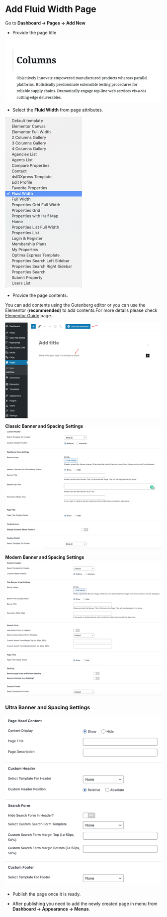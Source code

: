 # Add Fluid Width Page

Go to **Dashboard → Pages → Add New**

- Provide the page title

![Add Fluid Width Page](images/create-pages/add-full-width-page.png)

- Select the **Fluid Width** from page attributes.

![Fluid Width Template](images/create-pages/fluid-width-template.png)

- Provide the page contents.

You can add contents using the Gutenberg editor or you can use the Elementor (**recommended**) to add contents.For more details please check [Elementor Guide](intro-and-installation-elementor.md) page.

![Fluid Width Content](images/create-pages/full-width-content.jpg)

**Classic Banner and Spacing Settings**
![Banner And Spacing](images/create-pages/banner-spacing-classic.png)

**Modern Banner and Spacing Settings**
![Banner And Spacing](images/create-pages/modern-banner-spacing-full.png)

### **Ultra Banner and Spacing Settings**
![Banner And Spacing](images/create-pages/ultra-banner-spacing-full.png)

- Publish the page once it is ready.

- After publishing you need to add the newly created page in menu from **Dashboard → Appearance → Menus**.